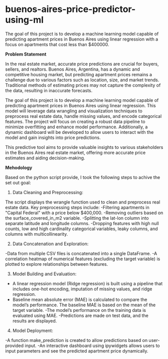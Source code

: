 # buenos-aires-price-predictor-using-ml
The goal of this project is to develop a machine learning model capable of predicting apartment prices in Buenos Aires using linear regression with a focus on apartments that cost less than $400000.

**Problem Statement**

In the real estate market, accurate price predictions are crucial for buyers, sellers, and realtors. Buenos Aires, Argentina, has a dynamic and competitive housing market, but predicting apartment prices remains a challenge due to various factors such as location, size, and market trends. Traditional methods of estimating prices may not capture the complexity of the data, resulting in inaccurate forecasts.

The goal of this project is to develop a machine learning model capable of predicting apartment prices in Buenos Aires using linear regression. This model will leverage data wrangling and visualization techniques to preprocess real estate data, handle missing values, and encode categorical features. The project will focus on creating a robust data pipeline to minimize overfitting and enhance model performance. Additionally, a dynamic dashboard will be developed to allow users to interact with the model and gain insights into price predictions.

This predictive tool aims to provide valuable insights to various stakeholders in the Buenos Aires real estate market, offering more accurate price estimates and aiding decision-making.


**Mehodology**

Based on the python script provide, I took the following steps to achive the set out  goal:

1. Data Cleaning and Preprocessing:

The script displays the wrangle function used to clean and preprocess real estate data.
Key preprocessing steps include:
-Filtering apartments in "Capital Federal" with a price below $400,000.
-Removing outliers based on the surface_covered_in_m2 variable.
-Splitting the lat-lon column into separate latitude and longitude columns.
-Dropping features with high null counts, low and high cardinality categorical variables, leaky columns, and columns with multicollinearity.

2. Data Concatenation and Exploration:

-Data from multiple CSV files is concatenated into a single DataFrame.
-A correlation heatmap of numerical features (excluding the target variable) is plotted to explore relationships between features.

3. Model Building and Evaluation:

- A linear regression model (Ridge regression) is built using a pipeline that includes one-hot encoding, imputation of missing values, and ridge regression.
- Baseline mean absolute error (MAE) is calculated to compare the model’s performance. The baseline MAE is based on the mean of the target variable.
-The model’s performance on the training data is evaluated using MAE.
-Predictions are made on test data, and the results are displayed.

4. Model Deployment:

-A function make_prediction is created to allow predictions based on user-provided input.
-An interactive dashboard using ipywidgets allows users to input parameters and see the predicted apartment price dynamically.
